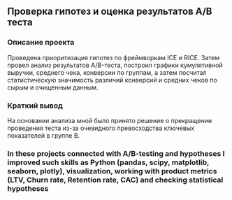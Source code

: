 ## Проверка гипотез и оценка результатов A/B теста
### Описание проекта
Проведена приоритизация гипотез по фреймворкам ICE и RICE. Затем провел анализ
результатов A/B-теста, построил графики кумулятивной выручки, среднего чека,
конверсии по группам, а затем посчитал статистическую значимость различий конверсий
и средних чеков по сырым и очищенным данным. 
### Краткий вывод
На основании анализа мной было принято решение о прекращении проведения теста из-за очевидного превосходства ключевых показателей в группе B.

### In these projects connected with A/B-testing and hypotheses I improved such skills as Python (pandas, scipy, matplotlib, seaborn, plotly), visualization, working with product metrics (LTV, Churn rate, Retention rate, CAC) and checking statistical hypotheses
